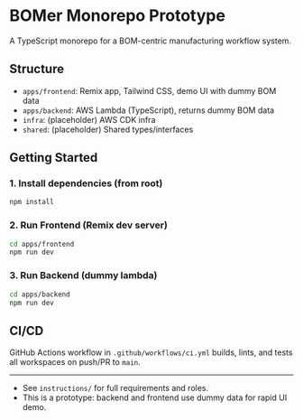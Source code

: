 # BOMer Monorepo Prototype

A TypeScript monorepo for a BOM-centric manufacturing workflow system.

## Structure

- `apps/frontend`: Remix app, Tailwind CSS, demo UI with dummy BOM data
- `apps/backend`: AWS Lambda (TypeScript), returns dummy BOM data
- `infra`: (placeholder) AWS CDK infra
- `shared`: (placeholder) Shared types/interfaces

## Getting Started

### 1. Install dependencies (from root)

```sh
npm install
```

### 2. Run Frontend (Remix dev server)

```sh
cd apps/frontend
npm run dev
```

### 3. Run Backend (dummy lambda)

```sh
cd apps/backend
npm run dev
```

## CI/CD

GitHub Actions workflow in `.github/workflows/ci.yml` builds, lints, and tests all workspaces on push/PR to `main`.

---

- See `instructions/` for full requirements and roles.
- This is a prototype: backend and frontend use dummy data for rapid UI demo.
